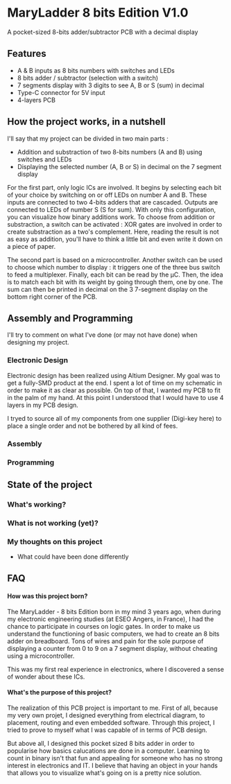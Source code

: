 
# MaryLadder 8 bits Edition V1.0

A pocket-sized 8-bits adder/subtractor PCB with a decimal display


## Features

- A & B inputs as 8 bits numbers with switches and LEDs
- 8 bits adder / subtractor (selection with a switch)
- 7 segments display with 3 digits to see A, B or S (sum) in decimal
- Type-C connector for 5V input
- 4-layers PCB


## How the project works, in a nutshell

I'll say that my project can be divided in two main parts :

* Addition and substraction of two 8-bits numbers (A and B) using switches and LEDs
* Displaying the selected number (A, B or S) in decimal on the 7 segment display 

For the first part, only logic ICs are involved. It begins by selecting each bit of your choice
by switching on or off LEDs on number A and B. These inputs are connected to two 4-bits adders that
are cascaded. Outputs are connected to LEDs of number S (S for sum). With only this configuration,
you can visualize how binary additions work. To choose from addition or substraction, a switch can be activated :
XOR gates are involved in order to create substraction as a two's complement. Here, reading the result is not as easy
as addition, you'll have to think a little bit and even write it down on a piece of paper.

The second part is based on a microcontroller. Another switch can be used to choose which number to display : it triggers
one of the three bus switch to feed a multiplexer. Finally, each bit can be read by the µC. Then, the idea is to match each bit 
with its weight by going through them, one by one. The sum can then be printed in decimal on the 3 7-segment display on the bottom
right corner of the PCB. 
## Assembly and Programming
I'll try to comment on what I've done (or may not have done)
when designing my project.  
### Electronic Design
    
Electronic design has been realized using Altium Designer.
My goal was to get a fully-SMD product at the end. I spent a lot of
time on my schematic in order to make it as clear as possible. On top of that,
I wanted my PCB to fit in the palm of my hand. At this point I understood that
I would have to use 4 layers in my PCB design.  

I tryed to source all of my components from one supplier (Digi-key here)
to place a single order and not be bothered by all kind of fees. 

### Assembly


### Programming
## State of the project

### What's working?

### What is not working (yet)?

### My thoughts on this project

* What could have been done differently
## FAQ

####  How was this project born?

The MaryLadder - 8 bits Edition born in my mind 3 years ago,
when during my electronic engineering studies (at ESEO Angers, in France), 
I had the chance to participate in courses on logic gates. In order to 
make us understand the functioning of basic computers, we had to create
an 8 bits adder on breadboard. Tons of wires and pain for the sole purpose
of displaying a counter from 0 to 9 on a 7 segment display, without cheating
using a microcontroller.

This was my first real experience in electronics, where I discovered a sense of
wonder about these ICs.   

#### What's the purpose of this project?

The realization of this PCB project is important to me.
First of all, because my very own projet, I designed everything from electrical
diagram, to placement, routing and even embedded software.
Through this project, I tried to prove to myself what I was capable of in terms
of PCB design.

But above all, I designed this pocket sized 8 bits adder in order to popularise
how basics calucations are done in a computer. Learning to count in binary isn't
that fun and appealing for someone who has no strong interest in electronics and
IT. I believe that having an object in your hands that allows you to visualize what's
going on is a pretty nice solution. 


